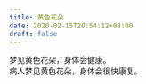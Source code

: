 ```yaml
---
title: 黄色花朵
date: 2020-02-15T20:54:12+08:00
draft: false
---
```


梦见黄色花朵，身体会健康。<br>
病人梦见黄色花朵，身体会很快康复。<br>
